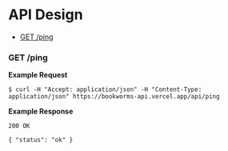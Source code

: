API Design
==========

- [GET /ping](#get-ping)


### GET /ping

**Example Request**

```
$ curl -H "Accept: application/json" -H "Content-Type: application/json" https://bookworms-api.vercel.app/api/ping
```

**Example Response**

```
200 OK

{ "status": "ok" }
```

